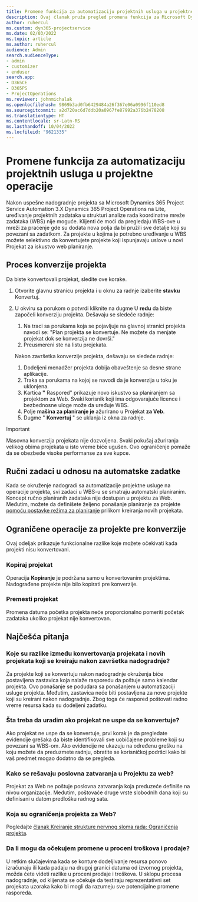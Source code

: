 ```yaml
---
title: Promene funkcija za automatizaciju projektnih usluga u projektne operacije
description: Ovaj članak pruža pregled promena funkcija za Microsoft Dynamics 365 Project Service Automation Dynamics 365 Project Operations.
author: ruhercul
ms.custom: dyn365-projectservice
ms.date: 02/03/2022
ms.topic: article
ms.author: ruhercul
audience: Admin
search.audienceType:
- admin
- customizer
- enduser
search.app:
- D365CE
- D365PS
- ProjectOperations
ms.reviewer: johnmichalak
ms.openlocfilehash: 9869b3ad0fb6429484a26f367e06a0996f110ed8
ms.sourcegitcommit: a2d720ac6d7ddb20a0967fe87992a376b2478208
ms.translationtype: HT
ms.contentlocale: sr-Latn-RS
ms.lasthandoff: 10/04/2022
ms.locfileid: "9621335"
---
```

# <a name="feature-changes-for-project-service-automation-to-project-operations"></a>Promene funkcija za automatizaciju projektnih usluga u projektne operacije

Nakon uspešne nadogradnje projekta sa Microsoft Dynamics 365 Project Service Automation 3.X Dynamics 365 Project Operations na Lite, uređivanje projektnih zadataka u strukturi analize rada koordinatne mreže zadataka (WBS) nije moguće. Klijenti će moći da pregledaju WBS-ove u mreži za praćenje gde su dodata nova polja da bi pružili sve detalje koji su povezani sa zadatkom. Za projekte u kojima je potrebno uređivanje u WBS možete selektivno da konvertujete projekte koji ispunjavaju uslove u novi Projekat za iskustvo web planiranje.

## <a name="project-conversion-process"></a>Proces konverzije projekta

Da biste konvertovali projekat, sledite ove korake.

1. Otvorite glavnu stranicu projekta i u oknu za radnje izaberite **stavku** Konvertuj.
1. U okviru sa porukom o potvrdi kliknite na dugme U **redu** da biste započeli konverziju projekta. Dešavaju se sledeće radnje:

    1. Na traci sa porukama koja se pojavljuje na glavnoj stranici projekta navodi se: "Plan projekta se konvertuje. Ne možete da menjate projekat dok se konverzija ne dovrši."
    1. Preusmereni ste na listu projekata.

    Nakon završetka konverzije projekta, dešavaju se sledeće radnje:

    1. Dodeljeni menadžer projekta dobija obaveštenje sa desne strane aplikacije.
    1. Traka sa porukama na kojoj se navodi da je konverzija u toku je uklonjena.
    1. Kartica **"** Raspored" prikazuje novo iskustvo sa planiranjem sa projektom za Web. Svaki korisnik koji ima odgovarajuće licence i bezbednosne uloge može da uređuje WBS.
    1. Polje **mašina za planiranje je** ažurirano u Projekat **za Veb**.
    1. Dugme " **Konvertuj** " se uklanja iz okna za radnje.

> [!IMPORTANT]
> Masovna konverzija projekata nije dozvoljena. Svaki pokušaj ažuriranja velikog obima projekata u isto vreme biće ugušen. Ovo ograničenje pomaže da se obezbede visoke performanse za sve kupce.

## <a name="manual-tasks-vs-automatic-tasks"></a>Ručni zadaci u odnosu na automatske zadatke

Kada se okruženje nadogradi sa automatizacije projektne usluge na operacije projekta, svi zadaci u WBS-u se smatraju automatski planiranim. Koncept ručno planiranih zadataka nije dostupan u projektu za Web. Međutim, možete da definišete željeno ponašanje planiranje za projekte [pomoću postavke režima za planiranje](/project-management/scheduling-modes.md) prilikom kreiranja novih projekata.

## <a name="restricted-operations-for-pre-conversion-projects"></a>Ograničene operacije za projekte pre konverzije

Ovaj odeljak prikazuje funkcionalne razlike koje možete očekivati kada projekti nisu konvertovani.

### <a name="copy-project"></a>Kopiraj projekat

Operacija **Kopiranje** je podržana samo u konvertovanim projektima. Nadograđene projekte nije bilo kopirati pre konverzije.

### <a name="move-project"></a>Premesti projekat

Promena datuma početka projekta neće proporcionalno pomeriti početak zadataka ukoliko projekat nije konvertovan.

## <a name="frequently-asked-questions"></a>Najčešća pitanja

### <a name="what-are-the-differences-between-converted-projects-and-new-projects-that-are-created-after-the-upgrade-has-been-completed"></a>Koje su razlike između konvertovanja projekata i novih projekata koji se kreiraju nakon završetka nadogradnje?

Za projekte koji se konvertuju nakon nadogradnje okruženja biće postavljena zastavica koja nalaže rasporedu da poštuje samo kalendar projekta. Ovo ponašanje se podudara sa ponašanjem u automatizaciji usluge projekta. Međutim, zastavica neće biti postavljena za nove projekte koji su kreirani nakon nadogradnje. Zbog toga će raspored poštovati radno vreme resursa kada su dodeljeni zadatku.

### <a name="what-should-i-do-if-my-project-fails-to-be-converted"></a>Šta treba da uradim ako projekat ne uspe da se konvertuje?

Ako projekat ne uspe da se konvertuje, prvi korak je da pregledate evidencije grešaka da biste identifikovali sve uobičajene probleme koji su povezani sa WBS-om. Ako evidencije ne ukazuju na određenu grešku na koju možete da preduzmete radnju, obratite se korisničkoj podršci kako bi vaš predmet mogao dodatno da se pregleda.

### <a name="how-are-business-closures-handled-in-project-for-the-web"></a>Kako se rešavaju poslovna zatvaranja u Projektu za web?

Projekat za Web ne poštuje poslovna zatvaranja koja preduzeće definiše na nivou organizacije. Međutim, poštovaće druge vrste slobodnih dana koji su definisani u datom predlošku radnog sata.

### <a name="what-are-the-limitations-of-project-for-the-web"></a>Koja su ograničenja projekta za Web?

Pogledajte [članak Kreiranje strukture nervnog sloma rada: Ograničenja projekta](/project-management/create-wbs#project-limitations.md).

### <a name="can-i-expect-changes-to-my-cost-and-sales-estimates"></a>Da li mogu da očekujem promene u proceni troškova i prodaje?

U retkim slučajevima kada se konture dodeljivanje resursa ponovo izračunaju ili kada padaju na drugoj granici datuma od izvornog projekta, možda ćete videti razlike u proceni prodaje i troškova. U sklopu procesa nadogradnje, od klijenata se očekuje da testiraju reprezentativni set projekata uzoraka kako bi mogli da razumeju sve potencijalne promene rasporeda.
